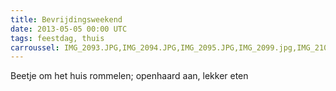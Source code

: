 ```yaml
---
title: Bevrijdingsweekend
date: 2013-05-05 00:00 UTC
tags: feestdag, thuis
carroussel: IMG_2093.JPG,IMG_2094.JPG,IMG_2095.JPG,IMG_2099.jpg,IMG_2100.jpg,IMG_2102.jpg,IMG_2104.jpg,IMG_2108.JPG,IMG_2110.JPG,IMG_2112.JPG,IMG_2114.jpg,IMG_2115.jpg
---
```

Beetje om het huis rommelen; openhaard aan, lekker eten


